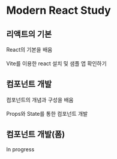 
# Modern React Study

## 리액트의 기본
React의 기본을 배움
<br />
<br />
Vite를 이용한 react 설치 및 샘플 앱 확인하기

## 컴포넌트 개발
컴포넌트의 개념과 구성을 배움
<br />
<br />
Props와 State를 통한 컴포넌트 개발 
## 컴포넌트 개발(폼)
In progress

